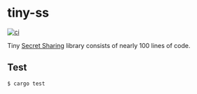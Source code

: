 # tiny-ss

[![ci](https://github.com/kazuakiishiguro/tiny-ss/actions/workflows/ci.yml/badge.svg)](https://github.com/kazuakiishiguro/tiny-ss/actions/workflows/ci.yml)

Tiny [Secret Sharing](https://en.wikipedia.org/wiki/Shamir%27s_Secret_Sharing) library consists of nearly 100 lines of code.

## Test

```sh
$ cargo test
```

